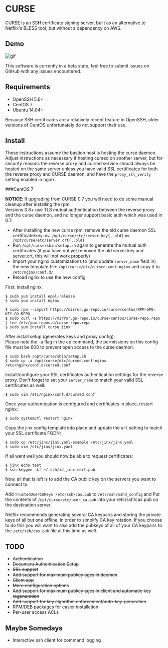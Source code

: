 # CURSE

CURSE is an SSH certificate signing server, built as an alternative to Netflix's BLESS tool, but without a dependency on AWS.

## Demo

![gif](http://i.imgur.com/UtDkYNo.gif)

This software is currently in a beta state, feel free to submit issues on GitHub with any issues encountered.

Requirements
------------
* OpenSSH 5.6+  
* CentOS 7
* Ubuntu 14.04+

Because SSH certificates are a relatively recent feature in OpenSSH, older versions of CentOS unfortunately do not support their use.

Install
-------
These instructions assume the bastion host is hosting the curse daemon. Adjust instructions as necessary if hosting cursed on another server, but for security reasons the reverse proxy and cursed service should always be hosted on the same server unless you have valid SSL certificates for both the reverse proxy and CURSE daemon, and have the `proxy_ssl_verify` setting enabled in nginx.

###CentOS 7

**NOTICE**: If upgrading from CURSE 0.7 you will need to do some manual cleanup after installing the rpm.  
Versions 0.8+ use TLS mutual authentication between the reverse proxy and the curse daemon, and no longer support basic auth which was used in 0.7.
* After installing the new curse rpm, remove the old curse daemon SSL certificate/key: `mv /opt/curse/etc/server.key{,.old}` `mv /opt/curse/etc/server.crt{,.old}`
* Run `/opt/curse/sbin/setup.sh` again to generate the mutual auth certificates (if you have not yet removed the old server.key and server.crt, this will not work properly)
* Import your nginx customizations to (and update `server_name` field in) the new template file: `/opt/curse/etc/cursed.conf-nginx` and copy it to `/etc/nginx/conf.d/`
* Reload nginx to use the new config

First, install nginx:

    $ sudo yum install epel-release
    $ sudo yum install nginx

    $ sudo rpm --import https://mirror.go-repo.io/curse/centos/RPM-GPG-KEY-GO-REPO
    $ sudo curl -s https://mirror.go-repo.io/curse/centos/curse-repo.repo | tee /etc/yum.repos.d/curse-repo.repo
    $ sudo yum install curse jinx

After install setup (generates keys and proxy config):  
Please note the -a flag in the cp command, the permissions on this config file must be 600 to prevent open access to the curse daemon.

    $ sudo bash /opt/curse/sbin/setup.sh
    $ sudo cp -a /opt/curse/etc/cursed.conf-nginx /etc/nginx/conf.d/cursed.conf

Install/configure your SSL certificates authentication settings for the reverse proxy. Don't forget to set your `server_name` to match your valid SSL certificates as well:

    $ sudo vim /etc/nginx/conf.d/cursed.conf

Once your authentication is configured and certificates in place, restart nginx:

    $ sudo systemctl restart nginx

Copy the jinx config template into place and update the `url` setting to match your SSL certificate FQDN:

    $ sudo cp /etc/jinx/jinx.yaml-example /etc/jinx/jinx.yaml
    $ sudo vim /etc/jinx/jinx.yaml

If all went well you should now be able to request certificates:

    $ jinx echo test
    $ ssh-keygen -Lf ~/.ssh/id_jinx-cert.pub

Now, all that is left is to add the CA public key on the servers you want to connect to:

Add `TrustedUserCAKeys /etc/ssh/cas.pub` to `/etc/ssh/sshd_config` and
Put the contents of `/opt/curse/etc/user_ca.pub` into your /etc/ssh/cas.pub on the destination server.

Netflix recommends generating several CA keypairs and storing the private keys of all but one offline, in order to simplify CA key rotation. If you choose to do this you will want to also add the pubkeys of all of your CA keypairs to the `/etc/ssh/cas.pub` file at this time as well.

TODO
----
* ~~Authentication~~
* ~~Document Authentication Setup~~
* ~~SSL support~~
* ~~Add support for maximum pubkey ages in daemon~~
* ~~Client app~~
* ~~More configuration options~~
* ~~Add support for maximum pubkey ages in client and automatic key regeneration~~
* ~~Add support for key algorithm enforcement/auto-key-generation~~
* ~~RPM~~/DEB packages for easier installation
* Per-user access ACLs

Maybe Somedays
--------------
* Interactive ssh client for command logging
